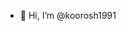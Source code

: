 - 👋 Hi, I’m @koorosh1991

<!---
koorosh1991/koorosh1991 is a ✨ special ✨ repository because its `README.md` (this file) appears on your GitHub profile.
You can click the Preview link to take a look at your changes.
--->
